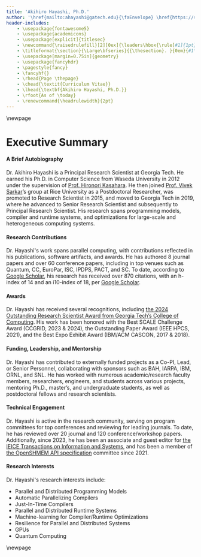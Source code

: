 ```yaml
---
title: 'Akihiro Hayashi, Ph.D.'
author: '\href{mailto:ahayashi@gatech.edu}{\faEnvelope} \href{https://scholar.google.com/citations?user=gfsge0AAAAAJ\&hl=en}{\aiGoogleScholar} \href{https://www.linkedin.com/in/ahayashi10/}{\faLinkedin} \href{https://x.com/ahayashi_gt}{\faTwitter}'
header-includes:
    - \usepackage{fontawesome5}
    - \usepackage{academicons}
    - \usepackage[explicit]{titlesec}
    - \newcommand{\raisedrulefill}[2][0ex]{\leaders\hbox{\rule[#1]{1pt}{#2}}\hfill}
    - \titleformat{\section}{\Large\bfseries}{{\thesection}. }{0em}{#1\vspace{-1.6ex} \\ \makebox[\linewidth][l]{\raisedrulefill[0.4ex]{1pt}}}
    - \usepackage[margin=0.75in]{geometry}
    - \usepackage{fancyhdr}
    - \pagestyle{fancy}
    - \fancyhf{}
    - \rhead{Page \thepage}
    - \chead{\textit{Curriculum Vitae}}
    - \lhead{\textbf{Akihiro Hayashi, Ph.D.}}
    - \rfoot{As of \today}
    - \renewcommand{\headrulewidth}{2pt}
---
```

\newpage

Executive Summary
=======

#### A Brief Autobiography
Dr. Akihiro Hayashi is a Principal Research Scientist at Georgia Tech. He earned his Ph.D. in Computer Science from Waseda University in 2012 under the supervision of [Prof. Hironori Kasahara](https://www.kasahara.cs.waseda.ac.jp/kasahara.html.en). He then joined [Prof. Vivek Sarkar](https://vsarkar.cc.gatech.edu/)’s group at Rice University as a Postdoctoral Researcher, was promoted to Research Scientist in 2015, and moved to Georgia Tech in 2019, where he advanced to Senior Research Scientist and subsequently to Principal Research Scientist. His research spans programming models, compiler and runtime systems, and optimizations for large-scale and heterogeneous computing systems.

#### Research Contributions
Dr. Hayashi's work spans parallel computing, with contributions reflected in his publications, software artifacts, and awards. He has authored 8 journal papers and over 60 conference papers, including in top venues such as Quantum, CC, EuroPar, ISC, IPDPS, PACT, and SC. To date, according to [Google Scholar](https://scholar.google.com/citations?user=gfsge0AAAAAJ&hl=en), his research has received over 870 citations, with an h-index of 14 and an i10-index of 18, per [Google Scholar](https://scholar.google.com/citations?user=gfsge0AAAAAJ&hl=en).

#### Awards
Dr. Hayashi has received several recognitions, including [the 2024 Outstanding Research Scientist Award from Georgia Tech’s College of Computing](https://www.cc.gatech.edu/annual-awards-and-honors-past-recipients). His work has been honored with the Best SCALE Challenge Award (CCGRID, 2023 & 2024), the Outstanding Paper Award (IEEE HPCS, 2021), and the Best Expo Exhibit Award (IBM/ACM CASCON, 2017 & 2018).

#### Funding, Leadership, and Mentorship
Dr. Hayashi has contributed to externally funded projects as a Co-PI, Lead, or Senior Personnel, collaborating with sponsors such as BAH, IARPA, IBM, ORNL, and SNL. He has worked with numerous academic/research faculty members, researchers, engineers, and students across various projects, mentoring Ph.D., master’s, and undergraduate students, as well as postdoctoral fellows and research scientists.

#### Technical Engagement
Dr. Hayashi is active in the research community, serving on program committees for top conferences and reviewing for leading journals. To date, he has reviewed over 20 journal and 120 conference/workshop papers. Additionally, since 2023, he has been an associate and guest editor for [the IEICE Transactions on Information and Systems](https://search.ieice.org/bin/index.php?category=D&lang=E
), and has been a member of [the OpenSHMEM API specification](http://openshmem.org/site/) committee since 2021. 

#### Research Interests
Dr. Hayashi's research interests include:

- Parallel and Distributed Programming Models
- Automatic Parallelizing Compilers
- Just-In-Time Compilers
- Parallel and Distributed Runtime Systems
- Machine-learning for Compiler/Runtime Optimizations
- Resilience for Parallel and Distributed Systems
- GPUs
- Quantum Computing

\newpage
